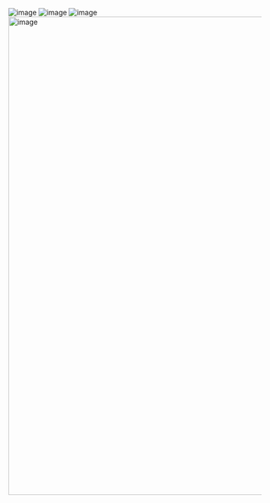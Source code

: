 ![image](https://github.com/user-attachments/assets/0e9bd0b2-456c-4969-b400-c82cbf23c6e3)
![image](https://github.com/user-attachments/assets/8912b6dc-6509-4d03-99ce-a0e999aa6133)
![image](https://github.com/user-attachments/assets/cdc10f8a-1fc7-4e0d-8870-a725c36c4752)
<img width="951" alt="image" src="https://github.com/user-attachments/assets/7097f48d-066a-4674-89c9-58531f1641e8" />

